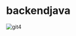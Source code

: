 # backendjava
 
![git4](https://github.com/linksale/backendjava/assets/130674805/a4c8b0fa-acc0-4351-8fbc-63b9501833a8)
